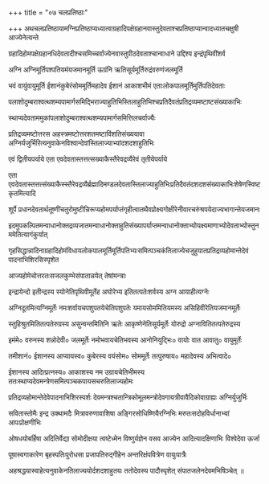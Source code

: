 +++
title = "०७ चलप्रतिष्ठाः"

+++
अथचलप्रतिष्ठायामग्निप्रतिष्ठाप्यध्यात्वाग्रहादिपक्षेग्रहानवास्तुदेवताश्चप्रतिष्ठाप्यान्वादध्यातचक्षुषी आज्येनेत्यन्ते

ग्रहादिहोमपक्षेग्रहानधिदेवतादीश्चसमिच्चर्वाज्येनवास्तुपीठदेवताश्चान्वाधाने उद्दिश्य इन्द्रंपृथिवींशर्व

अग्नि अग्निमूर्तिपश्पतियमंयजमानमूर्ति ऊग्रंनि ऋतिसूर्यमूर्तिरुद्रंवरुणंजलमूर्ति

भवं वायुंवायुमूर्ति ईशानंकुबेरंसोममूर्तिमहादेव ईशानं आकाशभीमं एताःलोकपालमूर्तिमुर्तिपतिदेवताः

पलाशोदुम्बराश्वत्थशम्यपामार्गसमिद्भिराज्याहुतिभिस्तिलाहुतिभिश्चप्रतिदैवतंप्रतिद्रव्यमष्टाष्टसंख्याकाभिः

स्थाप्यदेवताममुकांपलाशोदुम्बराश्वत्थशम्यपामार्गसमित्तिलचर्वाज्यैः

प्रतिद्रव्यमष्टोत्तरस अहस्त्रमष्टोत्तरशतमष्टाविंशतिसंख्ययावा अग्निर्यजुर्भिरित्यनुवाकेनविश्वान्देवांस्तिलाज्याभ्यांदशदशाहुतिभिः

एवं द्वितीयपर्याये एता एवदेवतास्तत्तत्सख्याकैस्तैरेवद्रव्यैरेवं तृतीयेपर्याये

एता एवदेवतास्तत्तत्संख्याकैस्स्तैरेवद्रव्यैर्ब्रह्मादिमण्डलदेवतास्तिलाज्याहुतिभिःप्रतिदैवतंदशदशसंख्याकाभिःशेषेणस्विष्टकृतमित्यादि

शूर्पे प्रधानदेवतार्थतूष्णींचतुरोमुष्टीन्निरूप्यहोमपर्याप्तंगृहीत्वातथैवप्रोक्ष्यगोक्षीरेनीवारचरुंश्रपयेदाज्यभागान्तेयजमानः

इदमुपकल्पितमन्वाधानोक्तद्रव्यजातमन्वाधानोक्ताहुतिसंख्यापर्याप्तमन्वाधानोक्ताभ्योयक्ष्यमाणाभ्योदेवताभ्योस्तुनममेतित्यागंकुर्यात्

गृहसिद्धान्नादिनाग्रहादिहोमंविधायलोकपालमूर्तिमूर्तिपतिभ्यःसमित्पञ्चकंतिलाज्येचजुहुयातप्रतिद्रव्यहोमान्तेदेवं पादनाभिशिरसिस्पृशेत

आज्यहोमेचोत्तरतःसजलकुम्भेसंपातान्नयेत् तेषांमन्त्राः

इन्द्रायेन्दो इतीन्द्रस्य स्योनेतिपृथिवीमूर्तेह अघोरेभ्य इतितत्पतेःशर्वस्य अग्न आयाहीत्यग्नेः

अग्निदूतमित्यग्निमूर्तेः नमःशर्वायचपशुपतयेचेतिपशुपतेः यमायसोममितियमस्य असिहिवीरेतियजमानमूर्तेः

स्तुहिश्रुतमितितत्पतेरुग्रस्य असुन्वन्तमितिनि ऋतेः आकृष्णेनेतिसूर्यमूर्तेः योरुद्रो अग्नावितितत्पतेरुद्रस्य

इमंमे० वरुनस्य शन्नोदेवी० जलमूर्तेः नमोभवायचेतिभवस्य आनोनियुद्भिः० वायोः वात आवातु० वायुमूर्तेः

तमीशानं० ईशानस्य आप्यायस्व० कुबेरस्य वयंसोम० सोममूर्तेः तत्पुरुषाय० महादेवस्य अभित्वादे०

ईशानस्य आदित्प्रत्नस्य० आकाशस्य नम उग्रायचेतिभीमस्य ततःस्थाप्यदेवमन्त्रेणसमित्पञ्चकपायसचरुतिलाज्यहोमः

प्रतिद्रव्यहोमान्तेदेवेपादनाभिशिरस्पर्शः देवमन्त्रश्चतान्त्रिकोमूलमन्त्रोदेवगायत्रीवावैदिकोवाग्राह्यः अग्निर्युजुर्भिः

सवितास्तोमैः इन्द्र उक्थामदैः मित्रावरुणावाशिषा अङ्गिरसोधिष्णियैरग्निभिः मरुतःसदोहविर्धानाभ्यां आपःप्रोक्षणीभिः

ओषधयोबर्हिषा अदितिर्वेद्या सोमोदीक्षया त्वष्टेध्मेन विष्णुर्यज्ञेन वसव आज्येन आदित्यादक्षिणाभिः विश्वेदेवा ऊर्जा

पूषास्वगाकारेण बृहस्पतिःपुरोधसा प्रजापतिरुद्गीहेन अन्तरिक्षंपवित्रेण वायुःपात्रैः

अहश्रद्धयास्वाहेत्यनुवाकेनतिलाज्ययोर्दशदशाहुतयः ततोदेवस्य पादौस्पृशेत् संपातजलेनदेवमभिषिञ्चेत् ॥
